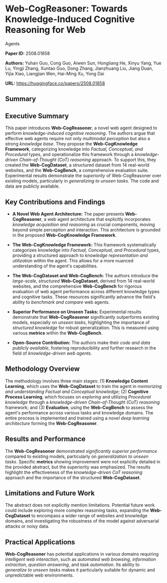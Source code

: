 # Web-CogReasoner: Towards Knowledge-Induced Cognitive Reasoning for Web
  Agents

**Paper ID:** 2508.01858

**Authors:** Yuhan Guo, Cong Guo, Aiwen Sun, Hongliang He, Xinyu Yang, Yue Lu, Yingji Zhang, Xuntao Guo, Dong Zhang, Jianzhuang Liu, Jiang Duan, Yijia Xiao, Liangjian Wen, Hai-Ming Xu, Yong Dai

**URL:** https://huggingface.co/papers/2508.01858

## Summary

## Executive Summary

This paper introduces **Web-CogReasoner**, a novel web agent designed to perform *knowledge-induced cognitive reasoning*.  The authors argue that effective web agents require not only *multimodal perception* but also a strong *knowledge base*.  They propose the **Web-CogKnowledge Framework**, categorizing knowledge into *Factual, Conceptual, and Procedural* types, and operationalize this framework through a *knowledge-driven Chain-of-Thought (CoT) reasoning* approach.  To support this, they created the **Web-CogDataset**, a structured dataset from 14 real-world websites, and the **Web-CogBench**, a comprehensive evaluation suite.  Experimental results demonstrate the *superiority* of Web-CogReasoner over existing models, particularly in *generalizing to unseen tasks*.  The code and data are publicly available.


## Key Contributions and Findings

* **A Novel Web Agent Architecture:** The paper presents **Web-CogReasoner**, a web agent architecture that explicitly incorporates *knowledge acquisition and reasoning* as crucial components, moving beyond simple perception and interaction.  This architecture is grounded in the proposed **Web-CogKnowledge Framework**.

* **The Web-CogKnowledge Framework:** This framework systematically categorizes knowledge into *Factual, Conceptual, and Procedural* types, providing a structured approach to *knowledge representation and utilization* within the agent.  This allows for a more nuanced understanding of the agent's capabilities.

* **The Web-CogDataset and Web-CogBench:** The authors introduce the *large-scale, structured* **Web-CogDataset**, derived from 14 real-world websites, and the comprehensive **Web-CogBench** for rigorous evaluation of web agent performance across different knowledge types and cognitive tasks.  These resources significantly advance the field's ability to *benchmark and compare* web agents.

* **Superior Performance on Unseen Tasks:**  Experimental results demonstrate that **Web-CogReasoner** significantly outperforms existing models, especially on *unseen tasks*, highlighting the importance of *structured knowledge* for robust generalization.  This is measured using various **metrics** within the **Web-CogBench**.

* **Open-Source Contribution:** The authors make their *code and data publicly available*, fostering reproducibility and further research in the field of *knowledge-driven web agents*.


## Methodology Overview

The methodology involves three main stages: (1) **Knowledge Content Learning**, which uses the **Web-CogDataset** to train the agent in *memorizing and understanding* *Factual and Conceptual knowledge*; (2) **Cognitive Process Learning**, which focuses on *exploring* and utilizing *Procedural knowledge* through a *knowledge-driven Chain-of-Thought (CoT) reasoning* framework; and (3) **Evaluation**, using the **Web-CogBench** to assess the agent's performance across various tasks and knowledge domains.  The entire process is implemented and trained using a *novel deep learning architecture* forming the **Web-CogReasoner**.


## Results and Performance

The **Web-CogReasoner** demonstrated *significantly superior performance* compared to existing models, particularly on *generalization to unseen tasks*.  Specific **metrics** showing improvement were not explicitly detailed in the provided abstract, but the superiority was emphasized.  The results highlight the effectiveness of the *knowledge-driven CoT reasoning* approach and the importance of the structured **Web-CogDataset**.


## Limitations and Future Work

The abstract does not explicitly mention limitations.  Potential future work could include exploring more complex reasoning tasks, expanding the **Web-CogDataset** to encompass a wider range of websites and knowledge domains, and investigating the robustness of the model against adversarial attacks or noisy data.


## Practical Applications

**Web-CogReasoner** has potential applications in various domains requiring *intelligent web interaction*, such as *automated web browsing*, *information extraction*, *question answering*, and *task automation*.  Its ability to *generalize to unseen tasks* makes it particularly suitable for dynamic and unpredictable web environments.